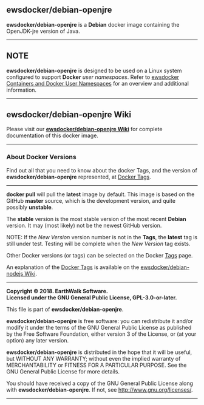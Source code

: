 ## ewsdocker/debian-openjre
**ewsdocker/debian-openjre** is a **Debian** docker image containing the OpenJDK-jre version of Java.  
____  

## NOTE

**ewsdocker/debian-openjre** is designed to be used on a Linux system configured to support **Docker** _user namespaces_.  Refer to [ewsdocker Containers and Docker User Namespaces](https://github.com/ewsdocker/ewsdocker.github.io/wiki/UserNS-Overview) for an overview and additional information.  

____  

## ewsdocker/debian-openjre Wiki  

Please visit our [**ewsdocker/debian-openjre Wiki**](https://github.com/ewsdocker/debian-openjre/wiki) for complete documentation of this docker image.  
____  

### About Docker Versions  

Find out all that you need to know about the docker Tags, and the version of **ewsdocker/debian-openjre** represented, at [Docker Tags](https://github.com/ewsdocker/debian-openjre/wiki/DockerTags).  
_____________________  

**docker pull** will pull the **latest** image by default.  This image is based on the GitHub **master** source, which is the development version, and quite possibly **unstable**.  

The **stable** version is the most stable version of the most recent **Debian** version.  It may (most likely) not be the newest GitHub version.  

NOTE: If the _New Version_ version number is not in the **Tags**, the **latest** tag is still under test.  Testing will be complete when the _New Version_ tag exists.

Other Docker versions (or tags) can be selected on the Docker [Tags](https://hub.docker.com/r/ewsdocker/debian-openjre/tags/) page.  

An explanation of the [Docker Tags](https://github.com/ewsdocker/debian-openjre/wiki/DockerTags) is available on the [ewsdocker/debian-nodejs Wiki](https://github.com/ewsdocker/debian-nodejs/wiki).
____  

**Copyright © 2018. EarthWalk Software.**  
**Licensed under the GNU General Public License, GPL-3.0-or-later.**  

This file is part of **ewsdocker/debian-openjre**.  

**ewsdocker/debian-openjre** is free software: you can redistribute 
it and/or modify it under the terms of the GNU General Public License 
as published by the Free Software Foundation, either version 3 of the 
License, or (at your option) any later version.  

**ewsdocker/debian-openjre** is distributed in the hope that 
it will be useful, but WITHOUT ANY WARRANTY; without even the implied 
warranty of MERCHANTABILITY or FITNESS FOR A PARTICULAR PURPOSE.  See the
GNU General Public License for more details.  

You should have received a copy of the GNU General Public License
along with **ewsdocker/debian-openjre**.  If not, see 
<http://www.gnu.org/licenses/>.  
____  

